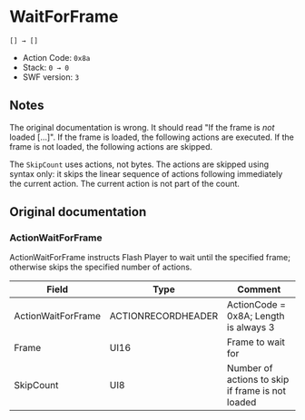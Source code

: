 # WaitForFrame

```
[] → []
```

- Action Code: `0x8a`
- Stack: `0 → 0`
- SWF version: `3`

## Notes

The original documentation is wrong. It should read "If the frame is _not_
loaded [...]". If the frame is loaded, the following actions are executed.
If the frame is not loaded, the following actions are skipped.

The `SkipCount` uses actions, not bytes. The actions are skipped using syntax
only: it skips the linear sequence of actions following immediately the current
action. The current action is not part of the count.

## Original documentation

### ActionWaitForFrame

ActionWaitForFrame instructs Flash Player to wait until the specified frame; otherwise skips the specified
number of actions.

| Field              | Type               | Comment                                          |
|--------------------|--------------------|--------------------------------------------------|
| ActionWaitForFrame | ACTIONRECORDHEADER | ActionCode = 0x8A; Length is always 3            |
| Frame              | UI16               | Frame to wait for                                |
| SkipCount          | UI8                | Number of actions to skip if frame is not loaded |
